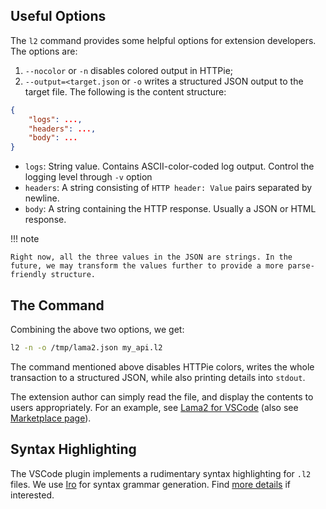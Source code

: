 ## Useful Options 
The `l2` command provides some helpful options for
extension developers. The options are:

1. `--nocolor` or `-n` disables colored output in HTTPie;
1. `--output=<target.json` or `-o` writes a structured JSON
output to the target file. The following is the content
structure:
```json
{
    "logs": ...,
    "headers": ...,
    "body": ...
}
```

- `logs`: String value. Contains ASCII-color-coded log output. Control the logging level through `-v` option
- `headers`: A string consisting of `HTTP header: Value` pairs separated by newline.
- `body`: A string containing the HTTP response. Usually a JSON or HTML response.

!!! note

    Right now, all the three values in the JSON are strings. In the future, we may transform the values further to provide a more parse-friendly structure.

## The Command

Combining the above two options, we get:

```bash
l2 -n -o /tmp/lama2.json my_api.l2
```

The command mentioned above disables HTTPie colors,
writes the whole transaction to a structured JSON, 
while also printing details into `stdout`.

The extension author can simply read the file, and
display the contents to users appropriately. For an
example, see [Lama2 for VSCode](https://github.com/HexmosTech/Lama2Code)
(also see [Marketplace page](https://marketplace.visualstudio.com/items?itemName=hexmos.Lama2)).

## Syntax Highlighting

The VSCode plugin implements a rudimentary syntax highlighting for `.l2` files. We use [Iro](https://eeyo.io/iro/documentation/) for syntax grammar generation. Find [more details](https://github.com/HexmosTech/Lama2/tree/main/syntax/README.md) if interested.